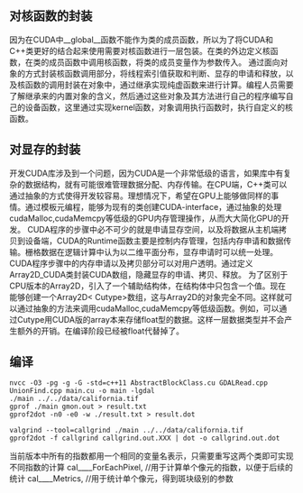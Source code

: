 ## 对核函数的封装

因为在CUDA中__global__函数不能作为类的成员函数，所以为了将CUDA和C++类更好的结合起来使用需要对核函数进行一层包装。在类的外边定义核函数，在类的成员函数中调用核函数，将类的成员变量作为参数传入。
通过面向对象的方式封装核函数调用部分，将线程索引值获取和判断、显存的申请和释放，以及核函数的调用封装在对象中，通过继承实现纯虚函数来进行计算。编程人员需要了解继承来的内置对象的含义，然后通过这些对象及其方法进行自己的程序编写自己的设备函数，这里通过实现kernel函数，对象调用执行函数时，执行自定义的核函数。
## 对显存的封装
开发CUDA库涉及到一个问题，因为CUDA是一个非常低级的语言，如果库中有复杂的数据结构，就有可能很难管理数据分配、内存传输。在CPU端，C++类可以通过抽象的方式使得开发较容易。理想情况下，希望在GPU上能够做同样的事情。通过模板元编程，能够为现有的类创建CUDA-interface，通过抽象的处理cudaMalloc,cudaMemcpy等低级的GPU内存管理操作，从而大大简化GPU的开发。
CUDA程序的步骤中必不可少的就是申请显存空间，以及将数据从主机端拷贝到设备端，CUDA的Runtime函数主要是控制内存管理，包括内存申请和数据传输。栅格数据在逻辑计算中认为以二维平面分布，显存申请时可以统一处理。CUDA程序步骤中的内存申请以及拷贝部分可以对用户透明。通过定义Array2D_CUDA类封装CUDA数组，隐藏显存的申请、拷贝、释放。
为了区别于CPU版本的Array2D，引入了一个辅助结构体，在结构体中只包含一个值。现在能够创建一个Array2D< Cutype<T>>数组，这与Array2D<T>的对象完全不同。这样就可以通过抽象的方法来调用cudaMalloc,cudaMemcpy等低级函数。例如，可以通过Cutype<float>用CUDA版的array本来存储float型的数据。这样一层数据类型并不会产生额外的开销。在编译阶段已经被float代替掉了。

## 编译
```
nvcc -O3 -pg -g -G -std=c++11 AbstractBlockClass.cu GDALRead.cpp UnionFind.cpp main.cu -o main -lgdal
./main ../../data/california.tif
gprof ./main gmon.out > result.txt
gprof2dot -n0 -e0 -w ./result.txt > result.dot
```
```
valgrind --tool=callgrind ./main ../../data/california.tif
gprof2dot -f callgrind callgrind.out.XXX | dot -o callgrind.out.dot
```
当前版本中所有的指数都用一个相同的变量名表示，只需要重写这两个类即可实现不同指数的计算
						cal____ForEachPixel,	//用于计算单个像元的指数，以便于后续的统计
						cal____Metrics, 		//用于统计单个像元，得到斑块级别的参数
